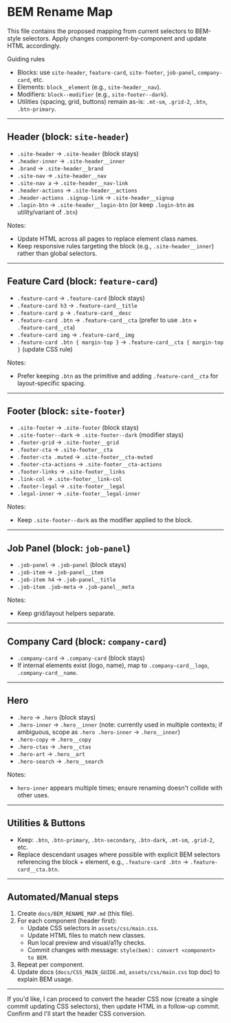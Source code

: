 # BEM Rename Map

This file contains the proposed mapping from current selectors to BEM-style selectors. Apply changes component-by-component and update HTML accordingly.

Guiding rules

- Blocks: use `site-header`, `feature-card`, `site-footer`, `job-panel`, `company-card`, etc.
- Elements: `block__element` (e.g., `site-header__nav`).
- Modifiers: `block--modifier` (e.g., `site-footer--dark`).
- Utilities (spacing, grid, buttons) remain as-is: `.mt-sm`, `.grid-2`, `.btn`, `.btn-primary`.

---

## Header (block: `site-header`)

- `.site-header` → `.site-header` (block stays)
- `.header-inner` → `.site-header__inner`
- `.brand` → `.site-header__brand`
- `.site-nav` → `.site-header__nav`
- `.site-nav a` → `.site-header__nav-link`
- `.header-actions` → `.site-header__actions`
- `.header-actions .signup-link` → `.site-header__signup`
- `.login-btn` → `.site-header__login-btn` (or keep `.login-btn` as utility/variant of `.btn`)

Notes:

- Update HTML across all pages to replace element class names.
- Keep responsive rules targeting the block (e.g., `.site-header__inner`) rather than global selectors.

---

## Feature Card (block: `feature-card`)

- `.feature-card` → `.feature-card` (block stays)
- `.feature-card h3` → `.feature-card__title`
- `.feature-card p` → `.feature-card__desc`
- `.feature-card .btn` → `.feature-card__cta` (prefer to use `.btn` + `.feature-card__cta`)
- `.feature-card img` → `.feature-card__img`
- `.feature-card .btn { margin-top }` → `.feature-card__cta { margin-top }` (update CSS rule)

Notes:

- Prefer keeping `.btn` as the primitive and adding `.feature-card__cta` for layout-specific spacing.

---

## Footer (block: `site-footer`)

- `.site-footer` → `.site-footer` (block stays)
- `.site-footer--dark` → `.site-footer--dark` (modifier stays)
- `.footer-grid` → `.site-footer__grid`
- `.footer-cta` → `.site-footer__cta`
- `.footer-cta .muted` → `.site-footer__cta-muted`
- `.footer-cta-actions` → `.site-footer__cta-actions`
- `.footer-links` → `.site-footer__links`
- `.link-col` → `.site-footer__link-col`
- `.footer-legal` → `.site-footer__legal`
- `.legal-inner` → `.site-footer__legal-inner`

Notes:

- Keep `.site-footer--dark` as the modifier applied to the block.

---

## Job Panel (block: `job-panel`)

- `.job-panel` → `.job-panel` (block stays)
- `.job-item` → `.job-panel__item`
- `.job-item h4` → `.job-panel__title`
- `.job-item .job-meta` → `.job-panel__meta`

Notes:

- Keep grid/layout helpers separate.

---

## Company Card (block: `company-card`)

- `.company-card` → `.company-card` (block stays)
- If internal elements exist (logo, name), map to `.company-card__logo`, `.company-card__name`.

---

## Hero

- `.hero` → `.hero` (block stays)
- `.hero-inner` → `.hero__inner` (note: currently used in multiple contexts; if ambiguous, scope as `.hero .hero-inner` → `.hero__inner`)
- `.hero-copy` → `.hero__copy`
- `.hero-ctas` → `.hero__ctas`
- `.hero-art` → `.hero__art`
- `.hero-search` → `.hero__search`

Notes:

- `hero-inner` appears multiple times; ensure renaming doesn't collide with other uses.

---

## Utilities & Buttons

- Keep: `.btn`, `.btn-primary`, `.btn-secondary`, `.btn-dark`, `.mt-sm`, `.grid-2`, etc.
- Replace descendant usages where possible with explicit BEM selectors referencing the block + element, e.g., `.feature-card .btn` → `.feature-card__cta.btn`.

---

## Automated/Manual steps

1. Create `docs/BEM_RENAME_MAP.md` (this file).
2. For each component (header first):
   - Update CSS selectors in `assets/css/main.css`.
   - Update HTML files to match new classes.
   - Run local preview and visual/a11y checks.
   - Commit changes with message: `style(bem): convert <component> to BEM`.
3. Repeat per component.
4. Update docs (`docs/CSS_MAIN_GUIDE.md`, `assets/css/main.css` top doc) to explain BEM usage.

---

If you'd like, I can proceed to convert the header CSS now (create a single commit updating CSS selectors), then update HTML in a follow-up commit. Confirm and I'll start the header CSS conversion.
